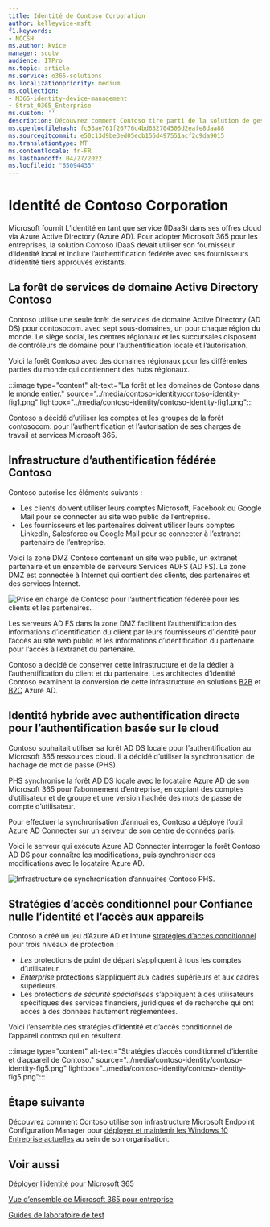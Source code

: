 ```yaml
---
title: Identité de Contoso Corporation
author: kelleyvice-msft
f1.keywords:
- NOCSH
ms.author: kvice
manager: scotv
audience: ITPro
ms.topic: article
ms.service: o365-solutions
ms.localizationpriority: medium
ms.collection:
- M365-identity-device-management
- Strat_O365_Enterprise
ms.custom: ''
description: Découvrez comment Contoso tire parti de la solution de gestion des identités IDaaS et propose à ses employés une authentification basée sur le cloud, et une authentification fédérée à ses partenaires et ses clients.
ms.openlocfilehash: fc53ae761f26776c4bd632704505d2eafe8daa88
ms.sourcegitcommit: e50c13d9be3ed05ecb156d497551acf2c9da9015
ms.translationtype: MT
ms.contentlocale: fr-FR
ms.lasthandoff: 04/27/2022
ms.locfileid: "65094435"
---
```

# <a name="identity-for-the-contoso-corporation"></a>Identité de Contoso Corporation

Microsoft fournit L’identité en tant que service (IDaaS) dans ses offres cloud via Azure Active Directory (Azure AD). Pour adopter Microsoft 365 pour les entreprises, la solution Contoso IDaaS devait utiliser son fournisseur d’identité local et inclure l’authentification fédérée avec ses fournisseurs d’identité tiers approuvés existants.

## <a name="the-contoso-active-directory-domain-services-forest"></a>La forêt de services de domaine Active Directory Contoso

Contoso utilise une seule forêt de services de domaine Active Directory (AD DS) pour contosocom\. avec sept sous-domaines, un pour chaque région du monde. Le siège social, les centres régionaux et les succursales disposent de contrôleurs de domaine pour l’authentification locale et l’autorisation.

Voici la forêt Contoso avec des domaines régionaux pour les différentes parties du monde qui contiennent des hubs régionaux.

:::image type="content" alt-text="La forêt et les domaines de Contoso dans le monde entier." source="../media/contoso-identity/contoso-identity-fig1.png" lightbox="../media/contoso-identity/contoso-identity-fig1.png":::
 
Contoso a décidé d’utiliser les comptes et les groupes de la forêt contosocom\. pour l’authentification et l’autorisation de ses charges de travail et services Microsoft 365.

## <a name="the-contoso-federated-authentication-infrastructure"></a>Infrastructure d’authentification fédérée Contoso

Contoso autorise les éléments suivants :

- Les clients doivent utiliser leurs comptes Microsoft, Facebook ou Google Mail pour se connecter au site web public de l’entreprise.
- Les fournisseurs et les partenaires doivent utiliser leurs comptes LinkedIn, Salesforce ou Google Mail pour se connecter à l’extranet partenaire de l’entreprise.

Voici la zone DMZ Contoso contenant un site web public, un extranet partenaire et un ensemble de serveurs Services ADFS (AD FS). La zone DMZ est connectée à Internet qui contient des clients, des partenaires et des services Internet.

![Prise en charge de Contoso pour l’authentification fédérée pour les clients et les partenaires.](../media/contoso-identity/contoso-identity-fig2.png)
 
Les serveurs AD FS dans la zone DMZ facilitent l’authentification des informations d’identification du client par leurs fournisseurs d’identité pour l’accès au site web public et les informations d’identification du partenaire pour l’accès à l’extranet du partenaire.

Contoso a décidé de conserver cette infrastructure et de la dédier à l’authentification du client et du partenaire. Les architectes d’identité Contoso examinent la conversion de cette infrastructure en solutions [B2B](/azure/active-directory/b2b/hybrid-organizations) et [B2C](/azure/active-directory-b2c/solution-articles) Azure AD.

## <a name="hybrid-identity-with-password-hash-synchronization-for-cloud-based-authentication"></a>Identité hybride avec authentification directe pour l’authentification basée sur le cloud

Contoso souhaitait utiliser sa forêt AD DS locale pour l’authentification au Microsoft 365 ressources cloud. Il a décidé d’utiliser la synchronisation de hachage de mot de passe (PHS).

PHS synchronise la forêt AD DS locale avec le locataire Azure AD de son Microsoft 365 pour l’abonnement d’entreprise, en copiant des comptes d’utilisateur et de groupe et une version hachée des mots de passe de compte d’utilisateur.

Pour effectuer la synchronisation d’annuaires, Contoso a déployé l’outil Azure AD Connecter sur un serveur de son centre de données paris.

Voici le serveur qui exécute Azure AD Connecter interroger la forêt Contoso AD DS pour connaître les modifications, puis synchroniser ces modifications avec le locataire Azure AD.

![Infrastructure de synchronisation d’annuaires Contoso PHS.](../media/contoso-identity/contoso-identity-fig4.png)
 
## <a name="conditional-access-policies-for-zero-trust-identity-and-device-access"></a>Stratégies d’accès conditionnel pour Confiance nulle l’identité et l’accès aux appareils

Contoso a créé un jeu d’Azure AD et Intune [stratégies d’accès conditionnel](../security/office-365-security/identity-access-policies.md) pour trois niveaux de protection :

- *Les* protections de point de départ s’appliquent à tous les comptes d’utilisateur.
- *Enterprise* protections s’appliquent aux cadres supérieurs et aux cadres supérieurs.
- Les protections *de sécurité spécialisées* s’appliquent à des utilisateurs spécifiques des services financiers, juridiques et de recherche qui ont accès à des données hautement réglementées.

Voici l’ensemble des stratégies d’identité et d’accès conditionnel de l’appareil contoso qui en résultent.

:::image type="content" alt-text="Stratégies d’accès conditionnel d’identité et d’appareil de Contoso." source="../media/contoso-identity/contoso-identity-fig5.png" lightbox="../media/contoso-identity/contoso-identity-fig5.png":::
 
## <a name="next-step"></a>Étape suivante

Découvrez comment Contoso utilise son infrastructure Microsoft Endpoint Configuration Manager pour [déployer et maintenir les Windows 10 Entreprise actuelles](contoso-win10.md) au sein de son organisation.

## <a name="see-also"></a>Voir aussi

[Déployer l’identité pour Microsoft 365](deploy-identity-solution-overview.md)

[Vue d’ensemble de Microsoft 365 pour entreprise](microsoft-365-overview.md)

[Guides de laboratoire de test](m365-enterprise-test-lab-guides.md)